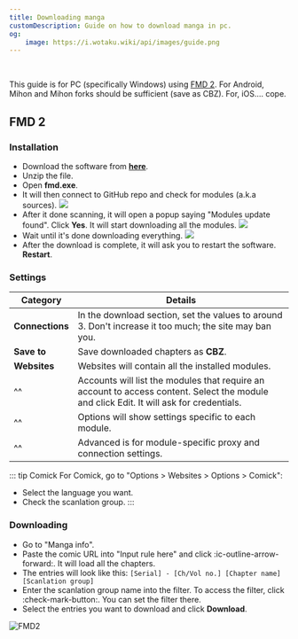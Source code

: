 ```yaml
---
title: Downloading manga
customDescription: Guide on how to download manga in pc.
og:
    image: https://i.wotaku.wiki/api/images/guide.png
---
```


<GradientCard title="Downloading manga" description="Guide on how to download manga in pc" theme="turquoise" variant="thin"/>

</br>

This guide is for PC (specifically Windows) using [FMD 2](https://github.com/dazedcat19/FMD2/). For Android, Mihon and Mihon forks should be sufficient (save as CBZ). For, iOS.... cope.

## FMD 2

### Installation
- Download the software from [**here**](https://github.com/dazedcat19/FMD2/releases).
- Unzip the file.
- Open **fmd.exe**.
- It will then connect to GitHub repo and check for modules (a.k.a sources).
![](/ss/fmd/cg.png)
- After it done scanning, it will open a popup saying "Modules update found". Click **Yes**. It will start downloading all the modules.
![](/ss/fmd/allow.png)
- Wait until it's done downloading everything.
![](/ss/fmd/progress.png)
- After the download is complete, it will ask you to restart the software. **Restart**.

### Settings

| Category     | Details                                                                                                                                |
|--------------|-----------------------------------------------------------------------------------------------------------------------------------------|
| **Connections**  | In the download section, set the values to around 3. Don't increase it too much; the site may ban you.                             |
| **Save to**      | Save downloaded chapters as **CBZ**.                                                                                               |
| **Websites**     | Websites will contain all the installed modules.                                                                                   |
| ^^               | Accounts will list the modules that require an account to access content. Select the module and click Edit. It will ask for credentials. |
| ^^               | Options will show settings specific to each module.                                                                                |
| ^^               | Advanced is for module-specific proxy and connection settings.                                                                     |

::: tip Comick
For Comick, go to "Options > Websites > Options > Comick":
- Select the language you want.
- Check the scanlation group.
:::

### Downloading
- Go to "Manga info".
- Paste the comic URL into "Input rule here" and click :ic-outline-arrow-forward:. It will load all the chapters.
- The entries will look like this: `[Serial] - [Ch/Vol no.] [Chapter name] [Scanlation group]`
- Enter the scanlation group name into the filter. To access the filter, click :check-mark-button:. You can set the filter there.
- Select the entries you want to download and click **Download**.

![FMD2](/ss/fmd/fmd.png)